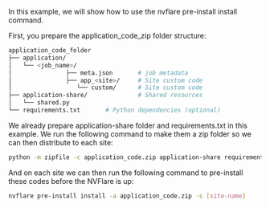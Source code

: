 In this example, we will show how to use the nvflare pre-install install command.

First, you prepare the application_code_zip folder structure:

```bash
application_code_folder
├── application/
│   └── <job_name>/
│               ├── meta.json       # job metadata
│               ├── app_<site>/     # Site custom code
│                  └── custom/      # Site custom code
├── application-share/              # Shared resources
│   └── shared.py
└── requirements.txt       # Python dependencies (optional)
```

We already prepare application-share folder and requirements.txt in this example.
We run the following command to make them a zip folder so we can then distribute to each site:

```bash
python -m zipfile -c application_code.zip application-share requirements.txt
```

And on each site we can then run the following command to pre-install these codes before the NVFlare is up:
```bash
nvflare pre-install install -a application_code.zip -s [site-name] 
```
